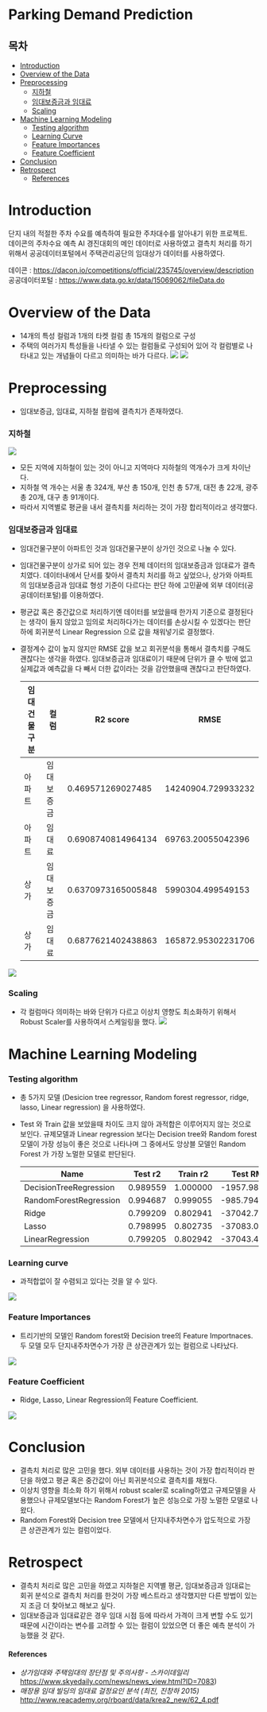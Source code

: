 # Parking Demand Prediction
 

## 목차
- [Introduction](#introduction)
- [Overview of the Data](#overview-of-the-data)
- [Preprocessing](#preprocessing)
    * [지하철](#지하철)
    * [임대보증금과 임대료](#임대보증금과-임대료)
    * [Scaling](#Scaling)
- [Machine Learning Modeling](#machine-learning-modeling)
    * [Testing algorithm](#testing-algorithm)
    * [Learning Curve](#learning-curve)
    * [Feature Importances](#feature-importances)
    * [Feature Coefficient](#feature-coefficient)
- [Conclusion](#conclusion)
- [Retrospect](#retrospect)
    * [References](#references)

# Introduction
단지 내의 적절한 주차 수요를 예측하여 필요한 주차대수를 알아내기 위한 프로젝트. <br>
데이콘의 주차수요 예측 AI 경진대회의 메인 데이터로 사용하였고 결측치 처리를 하기 위해서 공공데이터포털에서 주택관리공단의 임대상가 데이터를 사용하였다. 

데이콘 : https://dacon.io/competitions/official/235745/overview/description <br>
공공데이터포털 : https://www.data.go.kr/data/15069062/fileData.do

# Overview of the Data

- 14개의 특성 컬럼과 1개의 타켓 컬럼 총 15개의 컬럼으로 구성 
- 주택의 여러가지 특성들을 나타낼 수 있는 컬럼들로 구성되어 있어 각 컬럼별로 나타내고 있는 개념들이 다르고 의미하는 바가 다르다.
![](image/image1.png)
![](image/image2.png)

# Preprocessing

- 임대보증금, 임대료, 지하철 컬럼에 결측치가 존재하였다. 

### 지하철 

![](image/image3.png)

- 모든 지역에 지하철이 있는 것이 아니고 지역마다 지하철의 역개수가 크게 차이난다.
- 지하철 역 개수는 서울 총 324개, 부산 총 150개, 인천 총 57개, 대전 총 22개, 광주 총 20개, 대구 총 91개이다. 
- 따라서 지역별로 평균을 내서 결측치를 처리하는 것이 가장 합리적이라고 생각했다. 

### 임대보증금과 임대료

- 임대건물구분이 아파트인 것과 임대건물구분이 상가인 것으로 나눌 수 있다.
- 임대건물구분이 상가로 되어 있는 경우 전체 데이터의 임대보증금과 임대료가 결측치였다. 데이터내에서 단서를 찾아서 결측치 처리를 하고 싶었으나, 상가와 아파트의 임대보증금과 임대료 형성 기준이 다르다는 판단 하에 고민끝에 외부 데이터(공공데이터포털)를 이용하였다. 
- 평균값 혹은 중간값으로 처리하기엔 데이터를 보았을때 한가지 기준으로 결정된다는 생각이 들지 않았고 임의로 처리하다가는 데이터를 손상시킬 수 있겠다는 판단 하에 회귀분석 Linear Regression 으로 값을 채워넣기로 결정했다.
- 결정계수 값이 높지 않지만 RMSE 값을 보고 회귀분석을 통해서 결측치를 구해도 괜찮다는 생각을 하였다. 임대보증금과 임대료이기 때문에 단위가 클 수 밖에 없고 실제값과 예측값을 다 빼서 더한 값이라는 것을 감안했을때 괜찮다고 판단하였다. 

    |임대건물구분|컬럼|R2 score|RMSE|
    |--- | --- | --- | --- |
    |아파트|임대보증금|0.469571269027485|14240904.729933232|
    |아파트|임대료|0.6908740814964134|69763.20055042396
    |상가|임대보증금|0.6370973165005848|5990304.499549153
    |상가|임대료|0.6877621402438863|165872.95302231706

![](image/image.4.png)

### Scaling

- 각 컬럼마다 의미하는 바와 단위가 다르고 이상치 영향도 최소화하기 위해서 Robust Scaler를 사용하여서 스케일링을 했다. 
![](image/scaled.png)

# Machine Learning Modeling
### Testing algorithm

- 총 5가지 모델 (Desicion tree regressor, Random forest regressor, ridge, lasso, Linear regression) 을 사용하였다.
- Test 와 Train 값을 보았을때 차이도 크지 않아 과적합은 이루어지지 않는 것으로 보인다. 규제모델과 Linear regression  보다는 Decision tree와 Random forest 모델이 가장 성능이 좋은 것으로 나타나며 그 중에서도 앙상블 모델인 Random Forest 가 가장 노멀한 모델로 판단된다. 

    |Name|Test r2|Train r2|Test RMSE|Train RMSE|Test MAE|Train MAE|
    | --- | --- | --- | --- | --- | --- | --- |
    |DecisionTreeRegression| 0.989559 | 1.000000 | -1957.981641	| 0.000000 | -6.157542 | 0.000000 |
    |RandomForestRegression | 0.994687 | 0.999055 | -985.794994 | -175.049400 | -12.908472 | -5.021244 | 
    |Ridge| 0.799209 | 0.802941 | -37042.736967 | -36492.920358 | -136.241044 | -135.130113 |
    |Lasso| 0.798995 | 0.802735 | -37083.011116 | -36531.095999 | -136.623068 | -135.511459 |
    |LinearRegression| 0.799205 | 0.802942 | -37043.467422 | -36492.871721 | -136.235105 | -135.122447 |

### Learning curve

- 과적합없이 잘 수렴되고 있다는 것을 알 수 있다.  

![](image/image5.png) 

### Feature Importances

- 트리기반의 모델인 Random forest와 Decision tree의 Feature Importnaces. 두 모델 모두 단지내주차면수가 가장 큰 상관관계가 있는 컬럼으로 나타났다. 
 
![](image/image6.png)

### Feature Coefficient

- Ridge, Lasso, Linear Regression의 Feature Coefficient. 

![](image/image7.png)

# Conclusion

- 결측치 처리로 많은 고민을 했다. 외부 데이터를 사용하는 것이 가장 합리적이라 판단을 하였고 평균 혹은 중간값이 아닌 회귀분석으로 결측치를 채웠다. 
- 이상치 영향을 최소화 하기 위해서 robust scaler로 scaling하였고 규제모델을 사용했으나 규제모델보다는 Random Forest가 높은 성능으로 가장 노멀한 모델로 나왔다.
- Random Forest와 Decision tree 모델에서 단지내주차면수가 압도적으로 가장 큰 상관관계가 있는 컬럼이었다.  


# Retrospect

- 결측치 처리로 많은 고민을 하였고 지하철은 지역별 평균, 임대보증금과 임대료는 회귀 분석으로 결측치 처리를 한것이 가장 베스트라고 생각했지만 다른 방법이 있는지 조금 더 찾아보고 해보고 싶다. 
- 임대보증금과 임대료같은 경우 임대 시점 등에 따라서 가격이 크게 변할 수도 있기 때문에 시간이라는 변수를 고려할 수 있는 컬럼이 있었으면 더 좋은 예측 분석이 가능했을 것 같다.

#### References
- *상가임대와 주택임대의 장단점 및 주의사항 - 스카이데일리* https://www.skyedaily.com/news/news_view.html?ID=7083)
- *매장용 임대 빌딩의 임대료 걸정요인 분석  (최진, 진창하 2015)* http://www.reacademy.org/rboard/data/krea2_new/62_4.pdf
